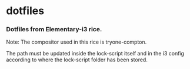 # dotfiles
### Dotfiles from Elementary-i3 rice.

Note: The compositor used in this rice is tryone-compton.

The path must be updated inside the lock-script itself and in the i3 config according to where the lock-script folder has been stored.

